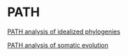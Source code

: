 # PATH

[PATH analysis of idealized phylogenies](https://htmlpreview.github.io/?https://github.com/landau-lab/PATH/blob/main/vignettes/Idealized_phylogenies.html)

[PATH analysis of somatic evolution](https://htmlpreview.github.io/?https://github.com/landau-lab/PATH/blob/main/vignettes/Somatic_evolution.html)
